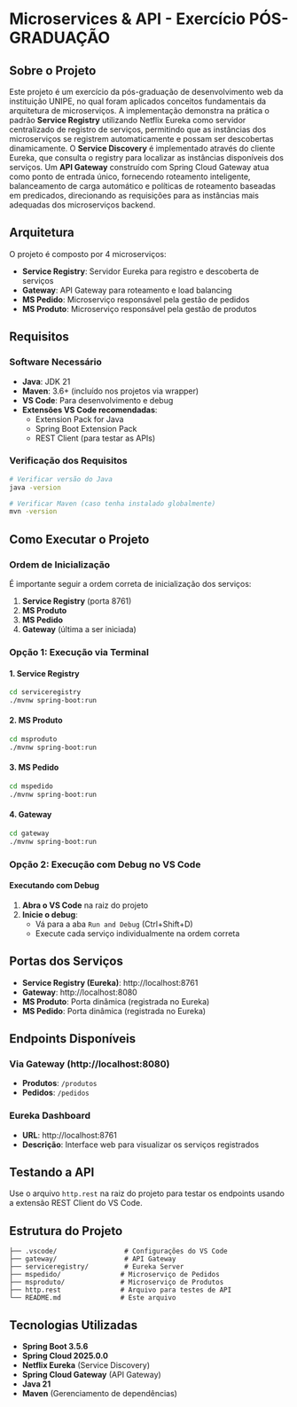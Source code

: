 # Microservices & API - Exercício PÓS-GRADUAÇÃO

## Sobre o Projeto

Este projeto é um exercício da pós-graduação de desenvolvimento web da instituição UNIPE, no qual foram aplicados conceitos fundamentais da arquitetura de microserviços. A implementação demonstra na prática o padrão **Service Registry** utilizando Netflix Eureka como servidor centralizado de registro de serviços, permitindo que as instâncias dos microserviços se registrem automaticamente e possam ser descobertas dinamicamente. O **Service Discovery** é implementado através do cliente Eureka, que consulta o registry para localizar as instâncias disponíveis dos serviços. Um **API Gateway** construído com Spring Cloud Gateway atua como ponto de entrada único, fornecendo roteamento inteligente, balanceamento de carga automático e políticas de roteamento baseadas em predicados, direcionando as requisições para as instâncias mais adequadas dos microserviços backend.

## Arquitetura

O projeto é composto por 4 microserviços:

- **Service Registry**: Servidor Eureka para registro e descoberta de serviços
- **Gateway**: API Gateway para roteamento e load balancing
- **MS Pedido**: Microserviço responsável pela gestão de pedidos
- **MS Produto**: Microserviço responsável pela gestão de produtos

## Requisitos

### Software Necessário

- **Java**: JDK 21
- **Maven**: 3.6+ (incluído nos projetos via wrapper)
- **VS Code**: Para desenvolvimento e debug
- **Extensões VS Code recomendadas**:
  - Extension Pack for Java
  - Spring Boot Extension Pack
  - REST Client (para testar as APIs)

### Verificação dos Requisitos

```bash
# Verificar versão do Java
java -version

# Verificar Maven (caso tenha instalado globalmente)
mvn -version
```

## Como Executar o Projeto

### Ordem de Inicialização

É importante seguir a ordem correta de inicialização dos serviços:

1. **Service Registry** (porta 8761)
2. **MS Produto** 
3. **MS Pedido**
4. **Gateway** (última a ser iniciada)

### Opção 1: Execução via Terminal

#### 1. Service Registry
```bash
cd serviceregistry
./mvnw spring-boot:run
```

#### 2. MS Produto
```bash
cd msproduto
./mvnw spring-boot:run
```

#### 3. MS Pedido
```bash
cd mspedido
./mvnw spring-boot:run
```

#### 4. Gateway
```bash
cd gateway
./mvnw spring-boot:run
```

### Opção 2: Execução com Debug no VS Code

#### Executando com Debug

1. **Abra o VS Code** na raiz do projeto
2. **Inicie o debug**:
   - Vá para a aba `Run and Debug` (Ctrl+Shift+D)
   - Execute cada serviço individualmente na ordem correta

## Portas dos Serviços

- **Service Registry (Eureka)**: http://localhost:8761
- **Gateway**: http://localhost:8080
- **MS Produto**: Porta dinâmica (registrada no Eureka)
- **MS Pedido**: Porta dinâmica (registrada no Eureka)

## Endpoints Disponíveis

### Via Gateway (http://localhost:8080)

- **Produtos**: `/produtos`
- **Pedidos**: `/pedidos`

### Eureka Dashboard

- **URL**: http://localhost:8761
- **Descrição**: Interface web para visualizar os serviços registrados

## Testando a API

Use o arquivo `http.rest` na raiz do projeto para testar os endpoints usando a extensão REST Client do VS Code.

## Estrutura do Projeto

```
├── .vscode/                 # Configurações do VS Code
├── gateway/                 # API Gateway
├── serviceregistry/         # Eureka Server
├── mspedido/               # Microserviço de Pedidos
├── msproduto/              # Microserviço de Produtos
├── http.rest               # Arquivo para testes de API
└── README.md               # Este arquivo
```

## Tecnologias Utilizadas

- **Spring Boot 3.5.6**
- **Spring Cloud 2025.0.0**
- **Netflix Eureka** (Service Discovery)
- **Spring Cloud Gateway** (API Gateway)
- **Java 21**
- **Maven** (Gerenciamento de dependências)